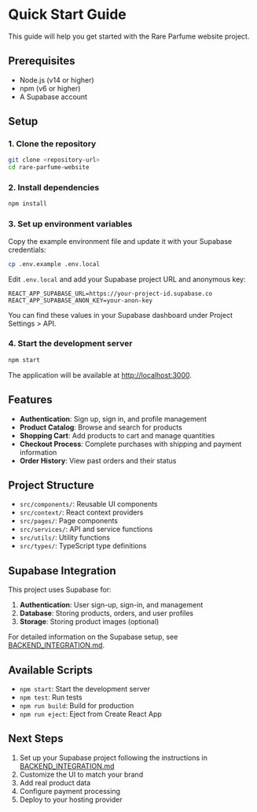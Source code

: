 # Quick Start Guide

This guide will help you get started with the Rare Parfume website project.

## Prerequisites

- Node.js (v14 or higher)
- npm (v6 or higher)
- A Supabase account

## Setup

### 1. Clone the repository

```bash
git clone <repository-url>
cd rare-parfume-website
```

### 2. Install dependencies

```bash
npm install
```

### 3. Set up environment variables

Copy the example environment file and update it with your Supabase credentials:

```bash
cp .env.example .env.local
```

Edit `.env.local` and add your Supabase project URL and anonymous key:

```
REACT_APP_SUPABASE_URL=https://your-project-id.supabase.co
REACT_APP_SUPABASE_ANON_KEY=your-anon-key
```

You can find these values in your Supabase dashboard under Project Settings > API.

### 4. Start the development server

```bash
npm start
```

The application will be available at [http://localhost:3000](http://localhost:3000).

## Features

- **Authentication**: Sign up, sign in, and profile management
- **Product Catalog**: Browse and search for products
- **Shopping Cart**: Add products to cart and manage quantities
- **Checkout Process**: Complete purchases with shipping and payment information
- **Order History**: View past orders and their status

## Project Structure

- `src/components/`: Reusable UI components
- `src/context/`: React context providers
- `src/pages/`: Page components
- `src/services/`: API and service functions
- `src/utils/`: Utility functions
- `src/types/`: TypeScript type definitions

## Supabase Integration

This project uses Supabase for:

1. **Authentication**: User sign-up, sign-in, and management
2. **Database**: Storing products, orders, and user profiles
3. **Storage**: Storing product images (optional)

For detailed information on the Supabase setup, see [BACKEND_INTEGRATION.md](./BACKEND_INTEGRATION.md).

## Available Scripts

- `npm start`: Start the development server
- `npm test`: Run tests
- `npm run build`: Build for production
- `npm run eject`: Eject from Create React App

## Next Steps

1. Set up your Supabase project following the instructions in [BACKEND_INTEGRATION.md](./BACKEND_INTEGRATION.md)
2. Customize the UI to match your brand
3. Add real product data
4. Configure payment processing
5. Deploy to your hosting provider
